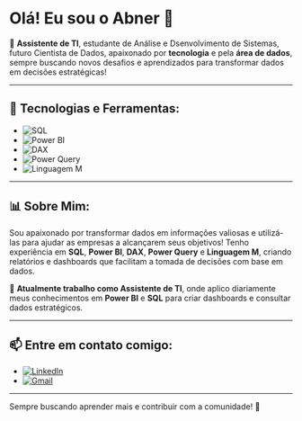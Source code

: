 # Olá! Eu sou o Abner 👋

🎯 **Assistente de TI**, estudante de Análise e Dsenvolvimento de Sistemas, futuro Cientista de Dados, apaixonado por **tecnologia** e pela **área de dados**, sempre buscando novos desafios e aprendizados para transformar dados em decisões estratégicas!

---

## 🚀 Tecnologias e Ferramentas:

- ![SQL](https://img.shields.io/badge/SQL-%2307405e.svg?style=for-the-badge&logo=sqlite&logoColor=white) 
- ![Power BI](https://img.shields.io/badge/Power%20BI-F2C811?style=for-the-badge&logo=Power%20BI&logoColor=black) 
- ![DAX](https://img.shields.io/badge/DAX-%2300ADD8.svg?style=for-the-badge&logo=dax&logoColor=white) 
- ![Power Query](https://img.shields.io/badge/PowerQuery-%2307405e.svg?style=for-the-badge&logo=microsoft&logoColor=white) 
- ![Linguagem M](https://img.shields.io/badge/M%20Language-%23F37626.svg?style=for-the-badge&logo=microsoft&logoColor=white) 

---

## 📊 Sobre Mim:

Sou apaixonado por transformar dados em informações valiosas e utilizá-las para ajudar as empresas a alcançarem seus objetivos! Tenho experiência em **SQL**, **Power BI**, **DAX**, **Power Query** e **Linguagem M**, criando relatórios e dashboards que facilitam a tomada de decisões com base em dados.

🎯 **Atualmente trabalho como Assistente de TI**, onde aplico diariamente meus conhecimentos em **Power BI** e **SQL** para criar dashboards e consultar dados estratégicos.

---

## 📫 Entre em contato comigo:

- [![LinkedIn](https://img.shields.io/badge/LinkedIn-%230077B5.svg?style=for-the-badge&logo=linkedin&logoColor=white)](https://www.linkedin.com/in/abner-azevedo-lima-54721b1b2/)  
- [![Gmail](https://img.shields.io/badge/Gmail-D14836?style=for-the-badge&logo=gmail&logoColor=white)](mailto:abnerlima250504@gmail.com)

---

Sempre buscando aprender mais e contribuir com a comunidade! 🚀
